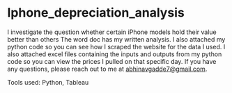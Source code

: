 # Iphone_depreciation_analysis
I investigate the question whether certain iPhone models hold their value better than others
The word doc has my written analysis. I also attached my python code so you can see how I scraped the website for the data I used. I also attached excel files containing the inputs and outputs from my python code so you can view the prices I pulled on that specific day.
If you have any questions, please reach out to me at abhinavgadde7@gmail.com.

Tools used: Python, Tableau
